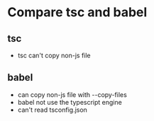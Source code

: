 # Compare tsc and babel

## tsc

- tsc can't copy non-js file

## babel
- can copy non-js file with --copy-files
- babel not use the typescript engine
- can't read tsconfig.json